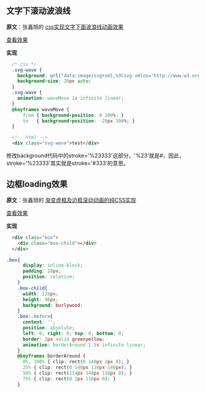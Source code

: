 
## 文字下滚动波浪线

**原文**：张鑫旭的 [css实现文字下面波浪线动画效果](https://www.zhangxinxu.com/wordpress/2019/04/css-wave-wavy-animation/)

[查看效果](https://www.zhangxinxu.com/study/201903/css-idea/animation-flow.php?aside=0&kind=3)

**实现**

```css
  /* css */
  .svg-wave {
    background: url("data:image/svg+xml,%3Csvg xmlns='http://www.w3.org/2000/svg' viewBox='0 0 20 4'%3E%3Cpath fill='none' stroke='%23F33' d='M0 3.5c5 0 5-3 10-3s5 3 10 3 5-3 10-3 5 3 10 3'/%3E%3C/svg%3E") repeat-x 0 100%; 
    background-size: 20px auto;
  }
  .svg-wave {
    animation: waveMove 1s infinite linear;
  }
  @keyframes waveMove {
      from { background-position: 0 100%; }
      to   { background-position: -20px 100%; }
  }
```
```html
  <!-- html -->
  <div class="svg-wave">test</div>
```

修改background代码中的stroke='%23333'这部分，'%23'就是#，因此，stroke='%23333'其实就是stroke='#333'的意思。

## 边框loading效果

**原文**：张鑫旭的 [渐变虚框及边框滚动动画的纯CSS实现](https://www.zhangxinxu.com/wordpress/2018/08/css-gradient-dashed-border/)

[查看效果](https://www.zhangxinxu.com/study/201808/border-solid-loading-animation.php)

**实现**

```html
  <div class="box">
    <div class="box-child"></div>
  </div>
```
```css
.box{
      display: inline-block;
      padding: 10px;
      position: relative;
    }
    .box-child{
      width: 128px;
      height: 96px;
      background: burlywood;
    }
    .box::before{
      content: '';
      position: absolute;
      left: 0; right: 0; top: 0; bottom: 0;
      border: 2px solid greenyellow;
      animation: borderAround 1.5s infinite linear;
    }
    @keyframes borderAround {
      0%, 100% { clip: rect(0 148px 2px 0); }
      25% { clip: rect(0 148px 116px 146px); }
      50% { clip: rect(114px 148px 116px 0); }
      75% { clip: rect(0 2px 116px 0); }
    }
```